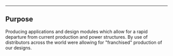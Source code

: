 
<hr>

<h2>Purpose</h2>
Producing applications and design modules which allow for a rapid departure from current production and power structures.
By use of distributors across the world were allowing for "franchised" production of our designs.
